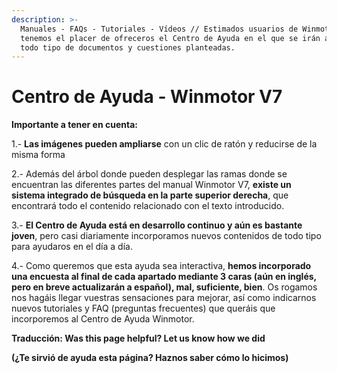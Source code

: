 ```yaml
---
description: >-
  Manuales - FAQs - Tutoriales - Vídeos // Estimados usuarios de Winmotor,
  tenemos el placer de ofreceros el Centro de Ayuda en el que se irán ampliando
  todo tipo de documentos y cuestiones planteadas.
---
```


# Centro de Ayuda - Winmotor V7

**Importante a tener en cuenta:**

1.- **Las imágenes pueden ampliarse** con un clic de ratón y reducirse de la misma forma

2.- Además del árbol donde pueden desplegar las ramas donde se encuentran las diferentes partes del manual Winmotor V7, **existe un sistema integrado de búsqueda en la parte superior derecha**, que encontrará todo el contenido relacionado con el texto introducido.

3.- **El Centro de Ayuda está en desarrollo continuo y aún es bastante joven**, pero casi diariamente incorporamos nuevos contenidos de todo tipo para ayudaros en el día a día.

4.- Como queremos que esta ayuda sea interactiva, **hemos incorporado una encuesta al final de cada apartado mediante 3 caras \(aún en inglés, pero en breve actualizarán a español\), mal, suficiente, bien**. Os rogamos nos hagáis llegar vuestras sensaciones para mejorar, así como indicarnos nuevos tutoriales y FAQ \(preguntas frecuentes\) que queráis que incorporemos al Centro de Ayuda Winmotor.

**Traducción: Was this page helpful? Let us know how we did** 

**\(¿Te sirvió de ayuda esta página? Haznos saber cómo lo hicimos\)**

